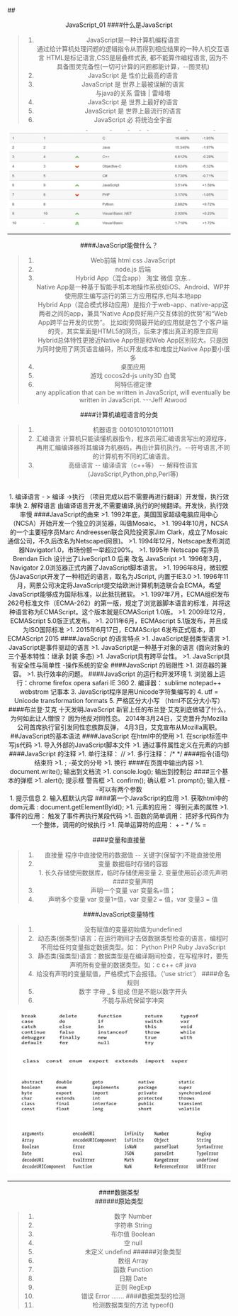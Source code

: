 ##<center>JavaScript_01
####什么是JavaScript
>1. JavaScript是一种计算机编程语言 <br>
	通过给计算机处理问题的逻辑指令从而得到相应结果的一种人机交互语言
	HTML是标记语言,CSS是层叠样式表, 都不能算作编程语言, 因为不具备图灵完备性(一切可计算的问题都能计算，--图灵机)  
>1. JavaScript 是 性价比最高的语言
>1. JavaScript 是 世界上最被误解的语言<br>
     与java的关系  雷锋 | 雷峰塔
>1. JavaScript 是 世界上最好的语言
>1. JavaScript 是 世界上最流行的语言
>1. JavaScript 必 将统治全宇宙 <br>

<img src="./img/1.png"/>

---

####JavaScript能做什么？
>1. Web前端     html  css   JavaScript
>1. node.js 后端  
>1. Hybrid App（混合app） 淘宝 微信 京东.. <br>
Native App是一种基于智能手机本地操作系统如iOS、Android、WP并使用原生编写运行的第三方应用程序,也叫本地app <br> 
Hybrid App（混合模式移动应用）是指介于web-app、native-app这两者之间的app，兼具“Native App良好用户交互体验的优势”和“Web App跨平台开发的优势”。
比如街旁网最开始的应用就是包了个客户端的壳，其实里面是HTML5的网页，后来才推出真正的原生应用 <br>
Hybrid总体特性更接近Native App但是和Web App区别较大。只是因为同时使用了网页语言编码，所以开发成本和难度比Native App要小很多
>1. 桌面应用
>1. 游戏 cocos2d-js  unity3D  白鹭
>1. 阿特伍德定律 <br>
    any application that can be written in JavaScript, will eventually be written in JavaScript.
                                                         ---Jeff Atwood

####计算机编程语言的分类   
>1. 机器语言 00101010101011011   
>1. 汇编语言 计算机只能读懂机器指令，程序员用汇编语言写出的源程序，再用汇编编译器将其编译为机器码，再由计算机执行。--符号语言,不同的计算机有不同的汇编语言。
>1. 高级语言 -- 编译语言（c++等） -- 解释性语言(JavaScript,Python,php,Perl等)
 <br>
 1. 编译语言  - > 编译 ->执行 （项目完成以后不需要再进行翻译）开发慢，执行效率快
 2. 解释语言  由编译语言开发,不需要编译,执行的时候翻译。开发快，执行效率慢
####JavaScript的由来
>1. 1992年底，美国国家超级电脑应用中心（NCSA）开始开发一个独立的浏览器，叫做Mosaic。
>1. 1994年10月，NCSA的一个主要程序员Marc Andreessen联合风险投资家Jim Clark，成立了Mosaic通信公司，不久后改名为Netscape(网景)。
>1. 1994年12月，Netscape发布浏览器Navigator1.0，市场份额一举超过90%。
>1. 1995年 Netscape 程序员 Brendan Eich 设计出了LiveScript1.0  后来 改名 JavaScript
>1. 1996年3月，Navigator 2.0浏览器正式内置了JavaScript脚本语言。
>1. 1996年8月，微软模仿JavaScript开发了一种相近的语言，取名为JScript, 内置于IE3.0
>1. 1996年11月，网景公司决定将JavaScript提交给欧洲计算机制造联合会ECMA，希望JavaScript能够成为国际标准，以此抵抗微软。
>1. 1997年7月，ECMA组织发布262号标准文件（ECMA-262）的第一版，规定了浏览器脚本语言的标准，并将这种语言称为ECMAScript。这个版本就是ECMAScript 1.0版。
>1. 2009年12月，ECMAScript 5.0版正式发布。
>1. 2011年6月，ECMAscript 5.1版发布，并且成为ISO国际标准
>1. 2015年6月17日，ECMAScript 6发布正式版本，即ECMAScript 2015
####JavaScript 的语言特点
>1. JavaScript是弱类型语言
>1. JavaScript是事件驱动的语言
>1. JavaScript是一种基于对象的语言   (面向对象的三个基本特性：继承 封装  多态)
>1. JavaScript具有跨平台性。
>1. JavaScript具有安全性与简单性  -操作系统的安全
####JavaScript 的局限性   
>1. 浏览器的兼容。 
>1. 执行效率的问题。
####JavaScript 的运行和开发环境
	1. 浏览器上运行：chrome firefox opera safari IE 360
	2. 编译器：     sublime notepad++  webstrom 记事本
	3. JavaScript程序是用Unicode字符集编写的 
	4. utf = Unicode transformation formats
	5. 严格区分大小写 （html不区分大小写）
####布兰登·艾克   
	十天发明JavaScript
	新官上任的布兰登·艾克到底做错了什么，为何如此让人憎恨？ 因为他反对同性恋。
	2014年3月24日，艾克晋升为Mozilla公司首席执行官引发同性恋族群反弹，
	4月3日，艾克宣布从Mozilla离职。
##JavaScript的基本语法
####JavaScript 在html中的使用
>1. 在script标签中写js代码
>1. 导入外部的JavaScript脚本文件
>1. 通过事件属性定义在元素的内部
####JavaScript 的注释
>1. 单行注释：  //
>1. 多行注释：  /* */ 
####指令(语句)结束符
>1.    ;       -英文的分号
>1.    换行
####在页面中输出内容  
>1. document.write(); 输出到文档流
>1. console.log();	 输出到控制台
####三个基本的弹框
 >1. alert();  提示框  警告框
 >1. confirm(); 确认框   
 >1. prompt(); 输入框 --可以有两个参数<br>
	1. 提示信息
	2. 输入框默认内容
####第一个JavaScript的应用
>1. 获取html中的dom元素  : document.getElementById();
>1. 元素的应用：             得到元素的属性
>1. 事件的应用：				触发了事件再执行某段代码
>1. 函数的简单调用：			把好多代码作为一个整体，调用的时候执行
>1. 简单运算符的应用：       +   -  *   /   %  =

####变量和直接量
>1. 直接量     程序中直接使用的数据值   -- 关键字(保留字)不能直接使用
>1. 变量		数据临时存储的容器  <br>
   	1. 长久存储使用数据库，临时存储使用变量
  	2. 变量使用前必须先声明
####变量声明  
>1.  声明一个变量    var 变量名=值；
>1.  声明多个变量    var 变量1=值，var 变量2 = 值，var 变量3 = 值

####JavaScript变量特性
>1. 没有赋值的变量初始值为undefined
>1. 动态类(弱类型)语言：在运行期间才去做数据类型检查的语言，编程时不用给任何变量指定数据类型。如： Python  PHP  Ruby JavaScript
>1. 静态类(强类型)语言：数据类型是在编译期间检查，在写程序时，要先声明所有变量的数据类型。如：c  c++  c#  java
>1. 给没有声明的变量赋值，严格模式下会报错。（‘use strict’）
####命名规则    
>1. 数字  字母   _  $ 组成 但是不能以数字开头
>1. 不能与系统保留字冲突  

<img src="./img/1s.png">      
       
  
---
       
####数据类型  
######原始类型  
>1. 数字 	Number
>1. 字符串 	String
>1. 布尔值 	Boolean
>1. 空	  	null
>1. 未定义 	undefind 
######对象类型   
>1. 数组    Array
>1. 函数	Function
>1. 日期	Date
>1. 正则	RegExp
>1. 错误	Error  .......
####数据类型的检测
>1. 检测数据类型的方法  typeof()


